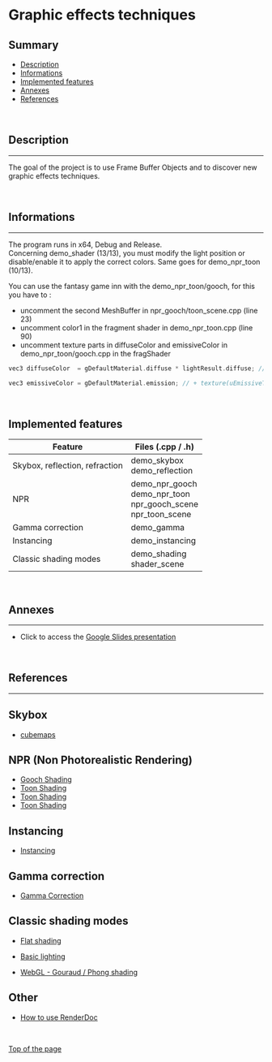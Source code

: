 # **Graphic effects techniques**

## **Summary**
- [Description](##Description)
- [Informations](##Informations)
- [Implemented features](##Implemented%20features)
- [Annexes](##Annexes)
- [References](##References)

<br>

## **Description**
---
The goal of the project is to use Frame Buffer Objects and to discover new graphic effects techniques.

<br>

## **Informations**
---
The program runs in x64, Debug and Release.  
Concerning demo_shader (13/13), you must modify the light position or disable/enable it to apply the correct colors.
Same goes for demo_npr_toon (10/13).

You can use the fantasy game inn with the demo_npr_toon/gooch, for this you have to :
- uncomment the second MeshBuffer in npr_gooch/toon_scene.cpp (line 23)
- uncomment color1 in the fragment shader in demo_npr_toon.cpp (line 90)
- uncomment texture parts in diffuseColor and emissiveColor in demo_npr_toon/gooch.cpp
in the fragShader
``` c++       
vec3 diffuseColor  = gDefaultMaterial.diffuse * lightResult.diffuse; // * texture(uDiffuseTexture, vUV).rgb;
```
```c++
vec3 emissiveColor = gDefaultMaterial.emission; // + texture(uEmissiveTexture, vUV).rgb;
```

<br>

## **Implemented features**

Feature                            | Files (.cpp / .h)
-------                            | ------
Skybox, reflection, refraction     | demo_skybox <br> demo_reflection
NPR                                | demo_npr_gooch<br>demo_npr_toon <br>                                  npr_gooch_scene<br>npr_toon_scene
Gamma correction                   | demo_gamma
Instancing                         | demo_instancing
Classic shading modes              | demo_shading <br> shader_scene

<br>

## **Annexes**
---
- Click to access the [Google Slides presentation](https://docs.google.com/presentation/d/1_0sL51XJ0z1aVeZvjUaP9i5q_txzYJ-JLWkTfv4sbDc/edit?usp=sharing)

<br>

## **References**
---
Skybox
---

- [cubemaps](https://learnopengl.com/Advanced-OpenGL/Cubemaps)

NPR (Non Photorealistic Rendering)
---
- [Gooch Shading](https://rendermeapangolin.wordpress.com/2015/05/07/gooch-shading/)
- [Toon Shading](http://www.lighthouse3d.com/tutorials/glsl-12-tutorial/toon-shading/)
- [Toon Shading](https://stackoverflow.com/questions/5795829/using-opengl-toon-shader-in-glsl)
- [Toon Shading](https://github.com/aglobus/toon-shading)

Instancing
---
- [Instancing](https://learnopengl.com/Advanced-OpenGL/Instancing)

Gamma correction
---
- [Gamma Correction](https://learnopengl.com/Advanced-Lighting/Gamma-Correction)

Classic shading modes
---
- [Flat shading](https://www.mauriciopoppe.com/notes/computer-graphics/surface-shading/flat-shading/)

- [Basic lighting](https://learnopengl.com/Lighting/Basic-Lighting)

- [WebGL - Gouraud / Phong shading](http://www.cs.toronto.edu/~jacobson/phong-demo/)

Other
---
- [How to use RenderDoc](https://www.youtube.com/watch?v=ngz4NHiigIw)

<br>

[Top of the page](#top)
